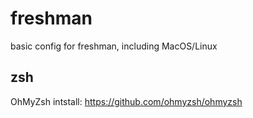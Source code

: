 # freshman
basic config for freshman, including MacOS/Linux

## zsh
OhMyZsh intstall: https://github.com/ohmyzsh/ohmyzsh

